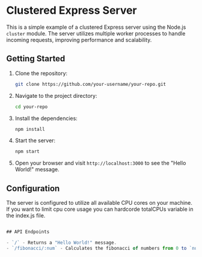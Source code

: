 # Clustered Express Server

This is a simple example of a clustered Express server using the Node.js `cluster` module. The server utilizes multiple worker processes to handle incoming requests, improving performance and scalability.

## Getting Started

1. Clone the repository:

    ```bash
    git clone https://github.com/your-username/your-repo.git
    ```

2. Navigate to the project directory:

    ```bash
    cd your-repo
    ```

3. Install the dependencies:

    ```bash
    npm install
    ```

4. Start the server:

    ```bash
    npm start
    ```

5. Open your browser and visit `http://localhost:3000` to see the "Hello World!" message.

## Configuration

The server is configured to utilize all available CPU cores on your machine. If you want to limit cpu core usage you can hardcorde totalCPUs variable in the index.js file.

```javascript 

## API Endpoints

- `/` - Returns a "Hello World!" message.
- `/fibonacci/:num` - Calculates the fibonacci of numbers from 0 to `num` and returns the result.
